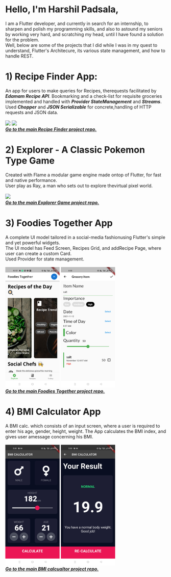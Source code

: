 # Hello, I'm Harshil Padsala, 

I am a Flutter developer, and currently in search for an internship, to sharpen and polish my programming skills, and also to astound my seniors by working very hard, and scratching my head, until I have found a solution for the problem. <br>
Well, below are some of the projects that I did while I was in my quest to understand, Flutter's Architecure, its various state management, and how to handle REST. 
# 1) Recipe Finder App:
 An app for users to make queries for Recipes, therequests facilitated by <b><i>Edamam Recipe API</b></i>.
 Bookmarking and a check-list for requisite groceries implemented and handled with <b><i>Provider StateManagement</b></i> and <b><i>Streams</b></i>.
 Used <b><i>Chopper</b></i> and <b><i>JSON Serializable</b></i> for concrete,handling of HTTP requests and JSON data.
<br><br>
<image src = 'https://github.com/harshil88/recipe_finder/blob/d9218ddfad0ffd49b47a0f132fc62139ab6a83c9/androidScreens/pop_up_menu.jpg' height = '378' weight = '180'>
<image src = 'https://github.com/harshil88/recipe_finder/blob/d9218ddfad0ffd49b47a0f132fc62139ab6a83c9/androidScreens/recipe_detail_screen.jpg' height = '378' weight = '180'><br>
<b><i><a href = 'https://github.com/harshil88/recipe_finder'>Go to the main Recipe Finder project repo.</a></b></i><br>
# 2) Explorer - A Classic Pokemon Type Game
Created with Flame a modular game engine made ontop of Flutter, for fast and native performance.<br>
User play as Ray, a man who sets out to explore thevirtual pixel world.<br><br>
<img src = 'https://github.com/harshil88/rayworld_explorer_game/blob/0dd5b3fbe0c0ef003501eb27b9539522d2ff4d66/explorer_game_dem.gif' height = '378' weight = '180'><br>
<b><i><a href = 'https://github.com/harshil88/rayworld_explorer_game'>Go to the main Explorer Game project repo.</a></b></i><br>
# 3) Foodies Together App
A complete UI model tailored in a social-media fashionusing Flutter's simple and yet powerful widgets.<br>
The UI model has Feed Screen, Recipes Grid, and addRecipe Page, where user can create a custom Card.<br>
Used Provider for state management.<br><br>
<img src ='https://github.com/harshil88/foodies_together/blob/da7ddb8fce92a9bba60e09af964b4efeda97808a/appScreens/explore_page_two.jpg' height = '378' weight = '180'>
<img src ='https://github.com/harshil88/foodies_together/blob/da7ddb8fce92a9bba60e09af964b4efeda97808a/appScreens/add_grocery_page_lm.jpg' height = '378' weight = '180'><br>
<b><i><a href = 'https://github.com/harshil88/foodies_together'>Go to the main Foodies Together project repo.</a></b></i><br>
# 4) BMI Calculator App
A BMI calc. which consists of an input screen, where a user is required to enter his age, gender, height, weight.
The App calculates the BMI index, and gives user amessage concerning his BMI.<br><br>
<img src ='https://github.com/harshil88/bmi_calculator/blob/5be6c2f484d7d8542f5bed93e46df7b152ae9785/androidScreens/main_screen.jpg' height = '378' weight = '180'>
<img src ='https://github.com/harshil88/bmi_calculator/blob/5be6c2f484d7d8542f5bed93e46df7b152ae9785/androidScreens/result_screen.jpg' height = '378' weight = '180'><br>
<b><i><a href = 'https://github.com/harshil88/bmi_calculator'>Go to the main BMI calcualtor project repo.</a></b></i><br>
  
